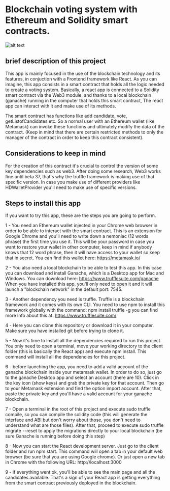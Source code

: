 
# Blockchain voting system with Ethereum and Solidity smart contracts.

![alt text](https://user-images.githubusercontent.com/40801686/60773868-3c02b280-a10c-11e9-9e4d-b79dc6eec695.png)

## brief description of this project

This app is mainly focused in the use of the blockchain technology and its features, in conjuction with a Frontend framework like React. As you can imagine, this app consists in a smart contract that holds all the logic needed to create a voting system. Basically, a react app is connected to a Solidity smart contract via the Web3 module, and thanks to a local blockchain (ganache) running in the computer that holds this smart contract, The react app can interact with it and make use of its methods.

The smart contract has functions like add candidate, vote, getListofCandidates etc. So a normal user with an Ethereum wallet (like Metamask) can invoke these functions and ultimately modify the data of the contract. (Keep in mind that there are certain restricted methods to only the manager of the contract in order to keep this contract consistent).

## Considerations to keep in mind

For the creation of this contract it's crucial to control the version of some key dependencies such as web3. After doing some research, Web3 works fine until beta 37, that's why the truffle framework is making use of that specific version. In case you make use of different providers like HDWalletProvider you'll need to make use of specific versions.

## Steps to install this app

If you want to try this app, these are the steps you are going to perform.

1 - You need an Ethereum wallet injected in your Chrome web browser in order to be able to interact with the smart contract. This is an extension for Google Chrome and you'll need to write down a nemoniac (12 words phrase) the first time you use it. This will be your password in case you want to restore your wallet in other computer, keep in mind if anybody knows that 12 word phrase, then it will have access to your wallet so keep that in secret. You can find this wallet here: https://metamask.io/

2 - You also need a local blockchain to be able to test this app. In this case you can download and install Ganache, which is a Desktop app for Mac and Windows. You can download here: https://www.trufflesuite.com/ganache
When you have installed this app, you'll only need to open it and it will launch a "blockchain network" in the default port: 7545. 

3 - Another dependency you need is truffle. Truffle is a blockchain framework and it comes with its own CLI. You need to use npm to install this framework globally with the command: npm install truffle -g
you can find more info about this at: https://www.trufflesuite.com/

4 - Here you can clone this repository or download it in your computer. Make sure you have installed git before trying to clone it.

5 - Now it's time to install all the dependencies required to run this project. You only need to open a terminal, move your working directory to the client folder (this is basically the React app) and execute npm install. This command will install all the dependencies for this project.


6 - before launching the app, you need to add a valid account of the ganache blockchain inside your metamask wallet. In order to do so, just go to the ganache Desktop app and select an account (there are 10). Click in the key icon (show keys) and grab the private key for that account. Then go to your Metamask extension and find the option import account. After that, paste the private key and you'll have a valid account for your ganache blockchain.

7 - Open a terminal in the root of this project and execute sudo truffle compile, so you can compile the solidity code (this will generate the interface and ABI but don't worry about those, you don't need to understand what are those files). After that, proceed to execute sudo truffle migrate --reset to apply the migrations directly to your local blockchain (be sure Ganache is running before doing this step)

8 - Now you can start the React development server. Just go to the client folder and run npm start. This command will open a tab in your default web browser (be sure that you are using Google chrome). Or just open a new tab in Chrome with the following URL: http://localhost:3000

9 - if everything went ok, you'll be able to see the main page and all the candidates available. That's a sign of your React app is getting everything from the smart contract previously deployed in the blockchain.



